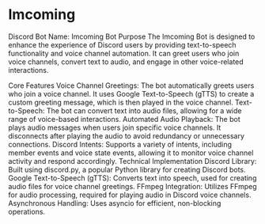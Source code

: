 # Imcoming
Discord Bot 
Name: Imcoming Bot
Purpose
The Imcoming Bot is designed to enhance the experience of Discord users by providing text-to-speech functionality and voice channel automation. It can greet users who join voice channels, convert text to audio, and engage in other voice-related interactions.

Core Features
Voice Channel Greetings: The bot automatically greets users who join a voice channel. It uses Google Text-to-Speech (gTTS) to create a custom greeting message, which is then played in the voice channel.
Text-to-Speech: The bot can convert text into audio files, allowing for a wide range of voice-based interactions.
Automated Audio Playback: The bot plays audio messages when users join specific voice channels. It disconnects after playing the audio to avoid redundancy or unnecessary connections.
Discord Intents: Supports a variety of intents, including member events and voice state events, allowing it to monitor voice channel activity and respond accordingly.
Technical Implementation
Discord Library: Built using discord.py, a popular Python library for creating Discord bots.
Google Text-to-Speech (gTTS): Converts text into speech, used for creating audio files for voice channel greetings.
FFmpeg Integration: Utilizes FFmpeg for audio processing, required for playing audio in Discord voice channels.
Asynchronous Handling: Uses asyncio for efficient, non-blocking operations.
